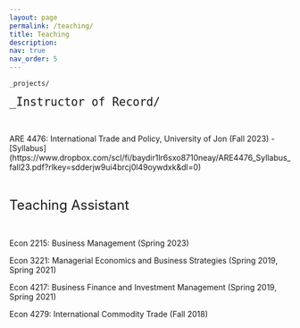```yaml
---
layout: page
permalink: /teaching/
title: Teaching
description: 
nav: true
nav_order: 5
---
```


 `_projects/`

<font size="5"> `_Instructor of Record/` </font>
<p>&nbsp;</p>
ARE 4476: International Trade and Policy, University of Jon (Fall 2023) - [Syllabus](https://www.dropbox.com/scl/fi/baydir1lr6sxo8710neay/ARE4476_Syllabus_fall23.pdf?rlkey=sdderjw9ui4brcj0l49oywdxk&dl=0)



<p>&nbsp;</p>



<font size="5"> Teaching Assistant </font>
<p>&nbsp;</p>
Econ 2215:  Business Management (Spring 2023)

Econ 3221: Managerial Economics and Business Strategies (Spring 2019, Spring 2021)

Econ 4217: Business Finance and Investment Management (Spring 2019, Spring 2021)

Econ 4279: International Commodity Trade (Fall 2018)
